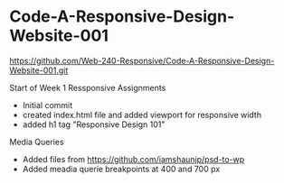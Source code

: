 # Code-A-Responsive-Design-Website-001

https://github.com/Web-240-Responsive/Code-A-Responsive-Design-Website-001.git

Start of Week 1 Ressponsive Assignments
- Initial commit
- created index.html file and added viewport for responsive width
- added h1 tag "Responsive Design 101"

Media Queries
- Added files from https://github.com/iamshaunjp/psd-to-wp
- Added meadia querie breakpoints at 400 and 700 px
